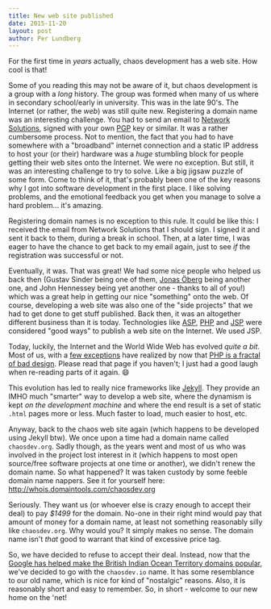```yaml
---
title: New web site published
date: 2015-11-20
layout: post
author: Per Lundberg
---
```


For the first time in *years* actually, chaos development has a web site. How cool is that!

Some of you reading this may not be aware of it, but chaos development is a group with a *long* history. The group was formed when many of us where in secondary school/early in university. This was in the late 90's. The Internet (or rather, the *web*) was still quite new. Registering a domain name was an interesting challenge. You had to send an email to [Network Solutions](https://en.wikipedia.org/wiki/Network_Solutions), signed with your own [PGP](https://en.wikipedia.org/wiki/Pretty_Good_Privacy) key or similar. It was a rather cumbersome process. Not to mention, the fact that you had to have somewhere with a "broadband" internet connection and a static IP address to host your (or their) hardware was a *huge* stumbling block for people getting their web sites onto the Internet. We were no exception. But still, it was an interesting challenge to try to solve. Like a big jigsaw puzzle of some form. Come to think of it, that's probably been one of the key reasons why I got into software development in the first place. I like solving problems, and the emotional feedback you get when you manage to solve a hard problem... it's amazing.

Registering domain names is no exception to this rule. It could be like this: I received the email from Network Solutions that I should sign. I signed it and sent it back to them, during a break in school. Then, at a later time, I was eager to have the chance to get back to my email again, just to see *if* the registration was successful or not.

Eventually, it was. That was great! We had some nice people who helped us back then (Gustav Sinder being one of them, [Jonas Öberg](https://en.wikipedia.org/wiki/Jonas_%C3%96berg) being another one, and John Hennessey being yet another one - thanks to all of you!) which was a great help in getting our nice "something" onto the web. Of course, developing a web site was also one of the "side projects" that we had to get done to get stuff published. Back then, it was an altogether different business than it is today. Technologies like [ASP](https://en.wikipedia.org/wiki/Active_Server_Pages), [PHP](https://en.wikipedia.org/wiki/PHP) and [JSP](https://en.wikipedia.org/wiki/JavaServer_Pages) were considered "good ways" to publish a web site on the Internet. We used JSP.

Today, luckily, the Internet and the World Wide Web has evolved *quite a bit*. Most of us, with a [few exceptions](https://www.facebook.com/notes/facebook/php-and-facebook/2356432130) have realized by now that [PHP is a fractal of bad design](http://eev.ee/blog/2012/04/09/php-a-fractal-of-bad-design/). Please read that page if you haven't; I just had a good laugh when re-reading parts of it again. :smile:

This evolution has led to really nice frameworks like [Jekyll](http://jekyllrb.com). They provide an IMHO much "smarter" way to develop a web site, where the dynamism is kept *on the development machine* and where the end result is a set of static `.html` pages more or less. Much faster to load, much easier to host, etc.

Anyway, back to the chaos web site again (which happens to be developed using Jekyll btw). We once upon a time had a domain name called `chaosdev.org`. Sadly though, as the years went and most of us who was involved in the project lost interest in it (which happens to most open source/free software projects at one time or another), we didn't renew the domain name. So what happened? It was taken custody by some feeble domain name nappers. See it for yourself here: http://whois.domaintools.com/chaosdev.org

Seriously. They want us (or whoever else is crazy enough to accept their deal) to pay *$1499* for the domain. No-one in their right mind would pay that amount of money for a domain name, at least not something reasonably silly like `chaosdev.org`. Why would you? It simply makes no sense. The domain name isn't *that* good to warrant that kind of excessive price tag.

So, we have decided to refuse to accept their deal. Instead, now that the [Google has helped make the British Indian Ocean Territory domains popular](http://nickoneill.com/io-tld-startups/), we've decided to go with the `chaosdev.io` name. It has some resemblance to our old name, which is nice for kind of "nostalgic" reasons. Also, it is reasonably short and easy to remember. So, in short - welcome to our new home on the 'net!
